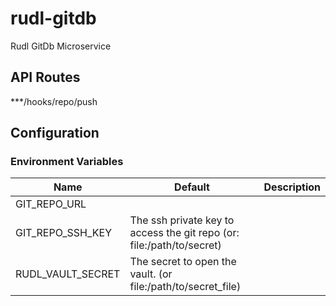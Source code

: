 # rudl-gitdb
Rudl GitDb Microservice



## API Routes

***/hooks/repo/push


## Configuration

### Environment Variables

| Name                  | Default      | Description     |
|-----------------------|--------------|-----------------|
| GIT_REPO_URL          |
| GIT_REPO_SSH_KEY      | The ssh private key to access the git repo (or: file:/path/to/secret) |
| RUDL_VAULT_SECRET     | The secret to open the vault. (or file:/path/to/secret_file) |
